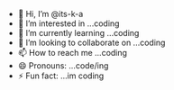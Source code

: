 - 👋 Hi, I’m @its-k-a
- 👀 I’m interested in ...coding
- 🌱 I’m currently learning ...coding
- 💞️ I’m looking to collaborate on ...coding
- 📫 How to reach me ...coding
- 😄 Pronouns: ...code/ing
- ⚡ Fun fact: ...im coding

<!---
its-k-a/its-k-a is a ✨ special ✨ repository because its `README.md` (this file) appears on your GitHub profile.
You can click the Preview link to take a look at your changes.
--->

